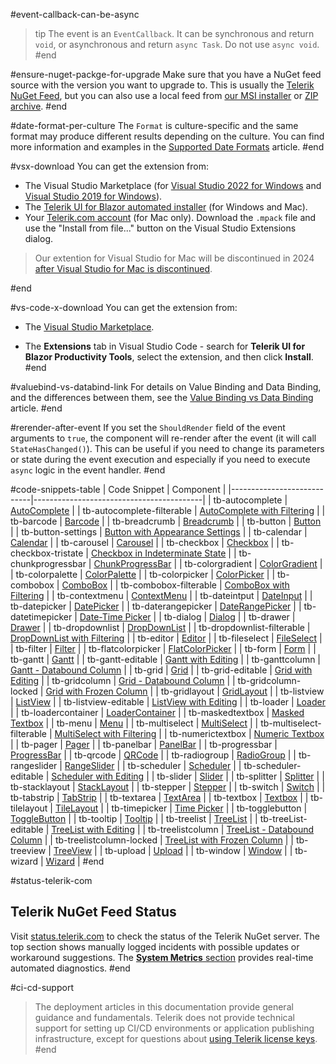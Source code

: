 #event-callback-can-be-async
>tip The event is an `EventCallback`. It can be synchronous and return `void`, or asynchronous and return `async Task`. Do not use `async void`.
#end

#ensure-nuget-packge-for-upgrade
Make sure that you have a NuGet feed source with the version you want to upgrade to. This is usually the [Telerik NuGet Feed](slug:installation/nuget), but you can also use a local feed from [our MSI installer](slug:installation-msi) or [ZIP archive](slug:installation-zip).
#end

#date-format-per-culture
The `Format` is culture-specific and the same format may produce different results depending on the culture. You can find more information and examples in the [Supported Date Formats](slug:components/dateinput/supported-formats) article.
#end

#vsx-download
You can get the extension from:

* The Visual Studio Marketplace (for [Visual Studio 2022 for Windows](https://marketplace.visualstudio.com/items?itemName=TelerikInc.ProgressTelerikBlazorVSExtensions) and [Visual Studio 2019 for Windows](https://marketplace.visualstudio.com/items?itemName=TelerikInc.TelerikBlazorVSExtensions)).
* The [Telerik UI for Blazor automated installer](slug:installation-msi) (for Windows and Mac).
* Your [Telerik.com account](https://www.telerik.com/account/product-download?product=BLAZOR) (for Mac only). Download the `.mpack` file and use the "Install from file..." button on the Visual Studio Extensions dialog.

> Our extention for Visual Studio for Mac will be discontinued in 2024 [after Visual Studio for Mac is discontinued](https://learn.microsoft.com/en-us/visualstudio/mac/what-happened-to-vs-for-mac).

#end

#vs-code-x-download
You can get the extension from:

* The [Visual Studio Marketplace](https://marketplace.visualstudio.com/items?itemName=TelerikInc.blazortemplatewizard).

* The **Extensions** tab in Visual Studio Code - search for **Telerik UI for Blazor Productivity Tools**, select the extension, and then click **Install**.
#end

#valuebind-vs-databind-link
For details on Value Binding and Data Binding, and the differences between them, see the [Value Binding vs Data Binding](slug:get-started-value-vs-data-binding) article.
#end

#rerender-after-event
If you set the `ShouldRender` field of the event arguments to `true`, the component will re-render after the event (it will call `StateHasChanged()`). This can be useful if you need to change its parameters or state during the event execution and especially if you need to execute `async` logic in the event handler.
#end

#code-snippets-table
| Code Snippet | Component |
|----------------------------|------------------------------------------|
| tb-autocomplete | [AutoComplete](slug:autocomplete-overview) |
| tb-autocomplete-filterable | [AutoComplete with Filtering](slug:autocomplete-filter) |
| tb-barcode | [Barcode](slug:barcode-overview) |
| tb-breadcrumb | [Breadcrumb](slug:breadcrumb-overview) |
| tb-button | [Button](slug:components/button/overview) |
| tb-button-settings | [Button with Appearance Settings](slug:button-appearance) |
| tb-calendar | [Calendar](slug:components/calendar/overview) |
| tb-carousel | [Carousel](slug:carousel-overview) |
| tb-checkbox | [Checkbox](slug:checkbox-overview) |
| tb-checkbox-tristate | [Checkbox in Indeterminate State](slug:checkbox-indeterminate-state) |
| tb-chunkprogressbar | [ChunkProgressBar](slug:chunkprogressbar-overview) |
| tb-colorgradient | [ColorGradient](slug:colorgradient-overview) |
| tb-colorpalette | [ColorPalette](slug:colorpalette-overview) |
| tb-colorpicker | [ColorPicker](slug:colorpicker-overview) |
| tb-combobox | [ComboBox](slug:components/combobox/overview) |
| tb-combobox-filterable | [ComboBox with Filtering](slug:components/combobox/filter) |
| tb-contextmenu | [ContextMenu](slug:contextmenu-overview) |
| tb-dateintput | [DateInput](slug:components/dateinput/overview) |
| tb-datepicker | [DatePicker](slug:components/datepicker/overview) |
| tb-daterangepicker | [DateRangePicker](slug:daterangepicker-overview) |
| tb-datetimepicker | [Date-Time Picker](slug:components/datetimepicker/overview) |
| tb-dialog | [Dialog](slug:dialog-overview) |
| tb-drawer | [Drawer](slug:drawer-overview) |
| tb-dropdownlist | [DropDownList](slug:components/dropdownlist/overview) |
| tb-dropdownlist-filterable | [DropDownList with Filtering](slug:components/dropdownlist/filter) |
| tb-editor | [Editor](slug:editor-overview) |
| tb-fileselect | [FileSelect](slug:fileselect-overview) |
| tb-filter | [Filter](slug:filter-overview) |
| tb-flatcolorpicker | [FlatColorPicker](slug:flatcolorpicker-overview) |
| tb-form | [Form](slug:form-overview) |
| tb-gantt | [Gantt](slug:gantt-overview) |
| tb-gantt-editable | [Gantt with Editing](slug:gantt-tree-editing) |
| tb-ganttcolumn | [Gantt - Databound Column](slug:gantt-columns-bound) |
| tb-grid | [Grid](slug:grid-overview) |
| tb-grid-editable | [Grid with Editing](slug:grid-editing-overview) |
| tb-gridcolumn | [Grid - Databound Column](slug:components/grid/columns/bound) |
| tb-gridcolumn-locked | [Grid with Frozen Column](slug:grid-columns-frozen) |
| tb-gridlayout | [GridLayout](slug:gridlayout-overview) |
| tb-listview | [ListView](slug:listview-overview) |
| tb-listview-editable | [ListView with Editing](slug:listview-editing) |
| tb-loader | [Loader](slug:loader-overview) |
| tb-loadercontainer | [LoaderContainer](slug:loadercontainer-overview) |
| tb-maskedtextbox | [Masked Textbox](slug:maskedtextbox-overview) |
| tb-menu | [Menu](slug:components/menu/overview) |
| tb-multiselect | [MultiSelect](slug:multiselect-overview) |
| tb-multiselect-filterable | [MultiSelect with Filtering](slug:multiselect-filter) |
| tb-numerictextbox | [Numeric Textbox](slug:components/numerictextbox/overview) |
| tb-pager | [Pager](slug:pager-overview) |
| tb-panelbar | [PanelBar](slug:panelbar-overview) |
| tb-progressbar | [ProgressBar](slug:progressbar-overview) |
| tb-qrcode | [QRCode](slug:qrcode-overview) |
| tb-radiogroup | [RadioGroup](slug:radiogroup-overview) |
| tb-rangeslider | [RangeSlider](slug:rangeslider-overview) |
| tb-scheduler | [Scheduler](slug:scheduler-overview) |
| tb-scheduler-editable | [Scheduler with Editing](slug:scheduler-appointments-edit) |
| tb-slider | [Slider](slug:slider-overview) |
| tb-splitter | [Splitter](slug:splitter-overview) |
| tb-stacklayout | [StackLayout](slug:stacklayout-overview) |
| tb-stepper | [Stepper](slug:stepper-overview) |
| tb-switch | [Switch](slug:switch-overview) |
| tb-tabstrip | [TabStrip](slug:components/tabstrip/overview) |
| tb-textarea | [TextArea](slug:textarea-overview) |
| tb-textbox | [Textbox](slug:components/textbox/overview) |
| tb-tilelayout | [TileLayout](slug:tilelayout-overview) |
| tb-timepicker | [Time Picker](slug:components/timepicker/overview) |
| tb-togglebutton | [ToggleButton](slug:togglebutton-overview) |
| tb-tooltip | [Tooltip](slug:tooltip-overview) |
| tb-treelist | [TreeList](slug:treelist-overview) |
| tb-treeList-editable | [TreeList with Editing](slug:treelist-editing-overview) |
| tb-treelistcolumn | [TreeList - Databound Column](slug:treelist-columns-bound) |
| tb-treelistcolumn-locked | [TreeList with Frozen Column](slug:treelist-columns-frozen) |
| tb-treeview | [TreeView](slug:treeview-overview) |
| tb-upload | [Upload](slug:upload-overview) |
| tb-window | [Window](slug:window-overview) |
| tb-wizard | [Wizard](slug:wizard-overview) |
#end

#status-telerik-com
## Telerik NuGet Feed Status

Visit [status.telerik.com](https://status.telerik.com) to check the status of the Telerik NuGet server. The top section shows manually logged incidents with possible updates or workaround suggestions. The [**System Metrics** section](https://status.telerik.com/#system-metrics) provides real-time automated diagnostics.
#end

#ci-cd-support
> The deployment articles in this documentation provide general guidance and fundamentals. Telerik does not provide technical support for setting up CI/CD environments or application publishing infrastructure, except for questions about [using Telerik license keys](slug:deployment-license-key).
#end
